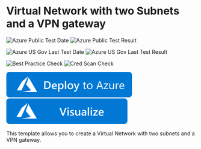# Virtual Network with two Subnets and a VPN gateway

![Azure Public Test Date](https://azurequickstartsservice.blob.core.windows.net/badges/arm-asm-s2s/PublicLastTestDate.svg)
![Azure Public Test Result](https://azurequickstartsservice.blob.core.windows.net/badges/arm-asm-s2s/PublicDeployment.svg)

![Azure US Gov Last Test Date](https://azurequickstartsservice.blob.core.windows.net/badges/arm-asm-s2s/FairfaxLastTestDate.svg)
![Azure US Gov Last Test Result](https://azurequickstartsservice.blob.core.windows.net/badges/arm-asm-s2s/FairfaxDeployment.svg)

![Best Practice Check](https://azurequickstartsservice.blob.core.windows.net/badges/arm-asm-s2s/BestPracticeResult.svg)
![Cred Scan Check](https://azurequickstartsservice.blob.core.windows.net/badges/arm-asm-s2s/CredScanResult.svg)

[![Deploy To Azure](https://raw.githubusercontent.com/Azure/azure-quickstart-templates/master/1-CONTRIBUTION-GUIDE/images/deploytoazure.svg?sanitize=true)](https://portal.azure.com/#create/Microsoft.Template/uri/https%3A%2F%2Fraw.githubusercontent.com%2FAzure%2Fazure-quickstart-templates%2Fmaster%2Farm-asm-s2s%2Fazuredeploy.json)
[![Visualize](https://raw.githubusercontent.com/Azure/azure-quickstart-templates/master/1-CONTRIBUTION-GUIDE/images/visualizebutton.svg?sanitize=true)](http://armviz.io/#/?load=https%3A%2F%2Fraw.githubusercontent.com%2FAzure%2Fazure-quickstart-templates%2Fmaster%2Farm-asm-s2s%2Fazuredeploy.json)

This template allows you to create a Virtual Network with two subnets and a VPN
gateway.

